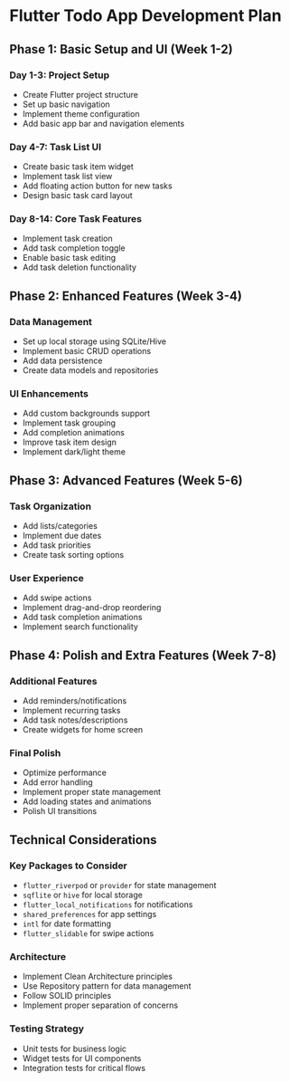 # Flutter Todo App Development Plan

## Phase 1: Basic Setup and UI (Week 1-2)
### Day 1-3: Project Setup
- Create Flutter project structure
- Set up basic navigation
- Implement theme configuration
- Add basic app bar and navigation elements

### Day 4-7: Task List UI
- Create basic task item widget
- Implement task list view
- Add floating action button for new tasks
- Design basic task card layout

### Day 8-14: Core Task Features
- Implement task creation
- Add task completion toggle
- Enable basic task editing
- Add task deletion functionality

## Phase 2: Enhanced Features (Week 3-4)
### Data Management
- Set up local storage using SQLite/Hive
- Implement basic CRUD operations
- Add data persistence
- Create data models and repositories

### UI Enhancements
- Add custom backgrounds support
- Implement task grouping
- Add completion animations
- Improve task item design
- Implement dark/light theme

## Phase 3: Advanced Features (Week 5-6)
### Task Organization
- Add lists/categories
- Implement due dates
- Add task priorities
- Create task sorting options

### User Experience
- Add swipe actions
- Implement drag-and-drop reordering
- Add task completion animations
- Implement search functionality

## Phase 4: Polish and Extra Features (Week 7-8)
### Additional Features
- Add reminders/notifications
- Implement recurring tasks
- Add task notes/descriptions
- Create widgets for home screen

### Final Polish
- Optimize performance
- Add error handling
- Implement proper state management
- Add loading states and animations
- Polish UI transitions

## Technical Considerations
### Key Packages to Consider
- `flutter_riverpod` or `provider` for state management
- `sqflite` or `hive` for local storage
- `flutter_local_notifications` for notifications
- `shared_preferences` for app settings
- `intl` for date formatting
- `flutter_slidable` for swipe actions

### Architecture
- Implement Clean Architecture principles
- Use Repository pattern for data management
- Follow SOLID principles
- Implement proper separation of concerns

### Testing Strategy
- Unit tests for business logic
- Widget tests for UI components
- Integration tests for critical flows
